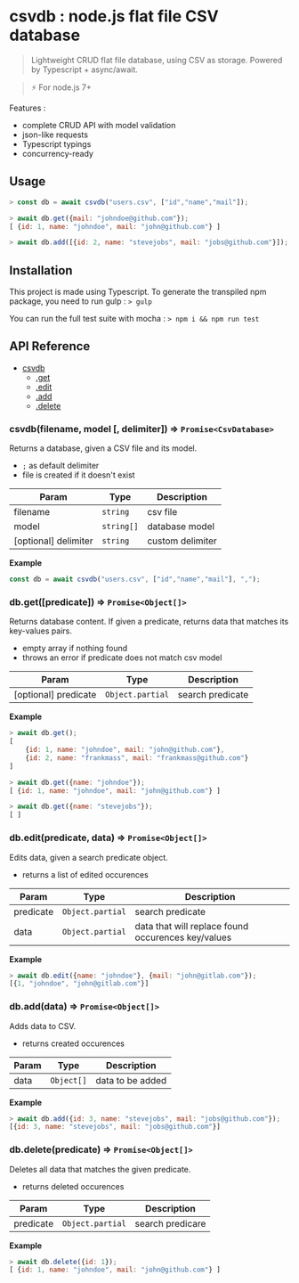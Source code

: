# csvdb : node.js flat file CSV database

> Lightweight CRUD flat file database, using CSV as storage. Powered by Typescript + async/await.

> :zap: For node.js 7+

Features :

* complete CRUD API with model validation
* json-like requests
* Typescript typings
* concurrency-ready

## Usage

```js
> const db = await csvdb("users.csv", ["id","name","mail"]);

> await db.get({mail: "johndoe@github.com"});
[ {id: 1, name: "johndoe", mail: "john@github.com"} ]

> await db.add([{id: 2, name: "stevejobs", mail: "jobs@github.com"}]);
```

## Installation

This project is made using Typescript. To generate the transpiled npm package, you need to run gulp :
`> gulp`

You can run the full test suite with mocha :
`> npm i && npm run test`

## API Reference

* [csvdb<T>](#module_csvdb)
  * [.get](#module_csvdb.get)
  * [.edit](#module_csvdb.edit)
  * [.add](#module_csvdb.add)
  * [.delete](#module_csvdb.delete)

<a name="module_csvdb"></a>

### csvdb(filename, model [, delimiter]) ⇒ `Promise<CsvDatabase>`

Returns a database, given a CSV file and its model.

* `;` as default delimiter
* file is created if it doesn't exist

| Param                | Type       | Description      |
| -------------------- | ---------- | ---------------- |
| filename             | `string`   | csv file         |
| model                | `string[]` | database model   |
| [optional] delimiter | `string`   | custom delimiter |

**Example**

```js
const db = await csvdb("users.csv", ["id","name","mail"], ",");
```

<a name="module_csvdb.get"></a>

### db.get([predicate]) ⇒ `Promise<Object[]>`

Returns database content. If given a predicate, returns data that matches its key-values pairs.

* empty array if nothing found
* throws an error if predicate does not match csv model

| Param                | Type             | Description      |
| -------------------- | ---------------- | ---------------- |
| [optional] predicate | `Object.partial` | search predicate |

**Example**

```js
> await db.get();
[
    {id: 1, name: "johndoe", mail: "john@github.com"},
    {id: 2, name: "frankmass", mail: "frankmass@github.com"}
]

> await db.get({name: "johndoe"});
[ {id: 1, name: "johndoe", mail: "john@github.com"} ]

> await db.get({name: "stevejobs"});
[ ]
```

<a name="module_csvdb.edit"></a>

### db.edit(predicate, data) ⇒ `Promise<Object[]>`

Edits data, given a search predicate object.

* returns a list of edited occurences

| Param     | Type             | Description                                        |
| --------- | ---------------- | -------------------------------------------------- |
| predicate | `Object.partial` | search predicate                                   |
| data      | `Object.partial` | data that will replace found occurences key/values |

**Example**

```js
> await db.edit({name: "johndoe"}, {mail: "john@gitlab.com"});
[{1, "johndoe", "john@gitlab.com"}]
```

<a name="module_csvdb.add"></a>

### db.add(data) ⇒ `Promise<Object[]>`

Adds data to CSV.

* returns created occurences

| Param | Type       | Description      |
| ----- | ---------- | ---------------- |
| data  | `Object[]` | data to be added |

**Example**

```js
> await db.add({id: 3, name: "stevejobs", mail: "jobs@github.com"});
[{id: 3, name: "stevejobs", mail: "jobs@github.com"}]
```

<a name="module_csvdb.add"></a>

### db.delete(predicate) ⇒ `Promise<Object[]>`

Deletes all data that matches the given predicate.

* returns deleted occurences

| Param     | Type             | Description      |
| --------- | ---------------- | ---------------- |
| predicate | `Object.partial` | search predicare |

**Example**

```js
> await db.delete({id: 1});
[ {id: 1, name: "johndoe", mail: "john@github.com"} ]
```
